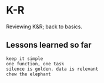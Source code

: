 # K-R

Reviewing K&R; back to basics.

## Lessons learned so far
    keep it simple
    one function, one task
    silence is golden. data is relevant
    chew the elephant